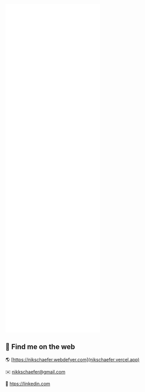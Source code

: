 ![Metrics](https://github.com/NikSchaefer/NikSchaefer/blob/master/github-metrics.svg)

## 👋 Find me on the web

🌎 [https://nikschaefer.webdefyer.com](nikschaefer.vercel.app)

✉️ [nikkschaefer@gmail.com](mailto:nikkschaefer@gmail.com)

💼 [htps://linkedin.com](https://www.linkedin.com/in/nikschaefer/)
